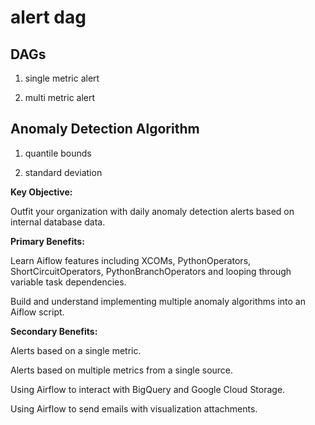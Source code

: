 # alert dag

## DAGs

1. single metric alert

2. multi metric alert 

## Anomaly Detection Algorithm

1. quantile bounds

2. standard deviation

**Key Objective:**

Outfit your organization with daily anomaly detection alerts based on internal database data.

**Primary Benefits:**

Learn Aiflow features including XCOMs, PythonOperators, ShortCircuitOperators, PythonBranchOperators and looping through variable task dependencies.

Build and understand implementing multiple anomaly algorithms into an Aiflow script.

**Secondary Benefits:**

Alerts based on a single metric.

Alerts based on multiple metrics from a single source.

Using Airflow to interact with BigQuery and Google Cloud Storage.

Using Airflow to send emails with visualization attachments.